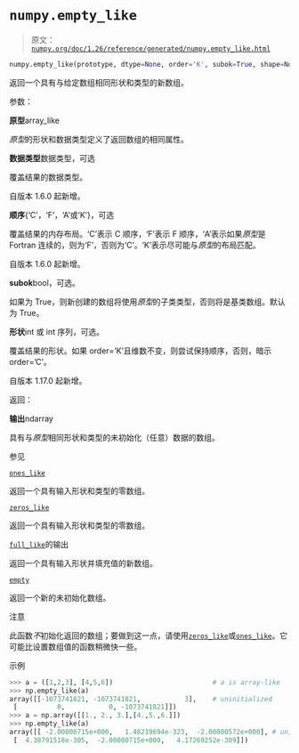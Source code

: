 # `numpy.empty_like`

> 原文：[`numpy.org/doc/1.26/reference/generated/numpy.empty_like.html`](https://numpy.org/doc/1.26/reference/generated/numpy.empty_like.html)

```py
numpy.empty_like(prototype, dtype=None, order='K', subok=True, shape=None)
```

返回一个具有与给定数组相同形状和类型的新数组。

参数：

**原型**array_like

*原型*的形状和数据类型定义了返回数组的相同属性。

**数据类型**数据类型，可选

覆盖结果的数据类型。

自版本 1.6.0 起新增。

**顺序**{‘C’，‘F’，‘A’或‘K’}，可选

覆盖结果的内存布局。‘C’表示 C 顺序，‘F’表示 F 顺序，‘A’表示如果*原型*是 Fortran 连续的，则为‘F’，否则为‘C’。‘K’表示尽可能与*原型*的布局匹配。

自版本 1.6.0 起新增。

**subok**bool，可选。

如果为 True，则新创建的数组将使用*原型*的子类类型，否则将是基类数组。默认为 True。

**形状**int 或 int 序列，可选。

覆盖结果的形状。如果 order=’K’且维数不变，则尝试保持顺序，否则，暗示 order=’C’。

自版本 1.17.0 起新增。

返回：

**输出**ndarray

具有与*原型*相同形状和类型的未初始化（任意）数据的数组。

参见

[`ones_like`](https://numpy.org/doc/1.26/reference/generated/numpy.ones_like.html)

返回一个具有输入形状和类型的零数组。

[`zeros_like`](https://numpy.org/doc/1.26/reference/generated/numpy.zeros_like.html)

返回一个具有输入形状和类型的零数组。

[`full_like`](https://numpy.org/doc/1.26/reference/generated/numpy.full_like.html)的输出

返回一个具有输入形状并填充值的新数组。

[`empty`](https://numpy.org/doc/1.26/reference/generated/numpy.empty.html)

返回一个新的未初始化数组。

注意

此函数*不*初始化返回的数组；要做到这一点，请使用[`zeros_like`](https://numpy.org/doc/1.26/reference/generated/numpy.zeros_like.html)或[`ones_like`](https://numpy.org/doc/1.26/reference/generated/numpy.ones_like.html)。它可能比设置数组值的函数稍微快一些。

示例

```py
>>> a = ([1,2,3], [4,5,6])                         # a is array-like
>>> np.empty_like(a)
array([[-1073741821, -1073741821,           3],    # uninitialized
 [          0,           0, -1073741821]])
>>> a = np.array([[1., 2., 3.],[4.,5.,6.]])
>>> np.empty_like(a)
array([[ -2.00000715e+000,   1.48219694e-323,  -2.00000572e+000], # uninitialized
 [  4.38791518e-305,  -2.00000715e+000,   4.17269252e-309]]) 
```
